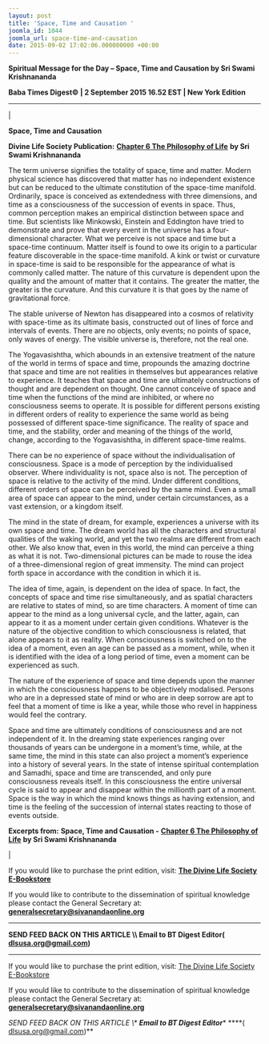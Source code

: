 ```yaml
---
layout: post
title: 'Space, Time and Causation '
joomla_id: 1044
joomla_url: space-time-and-causation
date: 2015-09-02 17:02:06.000000000 +00:00
---
```

  

















































**Spiritual Message for the Day – Space, Time and Causation by Sri Swami Krishnananda**

 **Baba Times Digest© | 2 September 2015 16.52 EST | New York Edition**

* * *

| 

**Space, Time and Causation**

**Divine Life Society Publication:** [**Chapter 6 The Philosophy of Life**](http://www.swami-krishnananda.org/phil/phil_06.html) **by Sri Swami Krishnananda**

The term universe signifies the totality of space, time and matter. Modern physical science has discovered that matter has no independent existence but can be reduced to the ultimate constitution of the space-time manifold. Ordinarily, space is conceived as extendedness with three dimensions, and time as a consciousness of the succession of events in space. Thus, common perception makes an empirical distinction between space and time. But scientists like Minkowski, Einstein and Eddington have tried to demonstrate and prove that every event in the universe has a four-dimensional character. What we perceive is not space and time but a space-time continuum. Matter itself is found to owe its origin to a particular feature discoverable in the space-time manifold. A kink or twist or curvature in space-time is said to be responsible for the appearance of what is commonly called matter. The nature of this curvature is dependent upon the quality and the amount of matter that it contains. The greater the matter, the greater is the curvature. And this curvature it is that goes by the name of gravitational force.

The stable universe of Newton has disappeared into a cosmos of relativity with space-time as its ultimate basis, constructed out of lines of force and intervals of events. There are no objects, only events; no points of space, only waves of energy. The visible universe is, therefore, not the real one.

The Yogavasishtha, which abounds in an extensive treatment of the nature of the world in terms of space and time, propounds the amazing doctrine that space and time are not realities in themselves but appearances relative to experience. It teaches that space and time are ultimately constructions of thought and are dependent on thought. One cannot conceive of space and time when the functions of the mind are inhibited, or where no consciousness seems to operate. It is possible for different persons existing in different orders of reality to experience the same world as being possessed of different space-time significance. The reality of space and time, and the stability, order and meaning of the things of the world, change, according to the Yogavasishtha, in different space-time realms.

There can be no experience of space without the individualisation of consciousness. Space is a mode of perception by the individualised observer. Where individuality is not, space also is not. The perception of space is relative to the activity of the mind. Under different conditions, different orders of space can be perceived by the same mind. Even a small area of space can appear to the mind, under certain circumstances, as a vast extension, or a kingdom itself.

The mind in the state of dream, for example, experiences a universe with its own space and time. The dream world has all the characters and structural qualities of the waking world, and yet the two realms are different from each other. We also know that, even in this world, the mind can perceive a thing as what it is not. Two-dimensional pictures can be made to rouse the idea of a three-dimensional region of great immensity. The mind can project forth space in accordance with the condition in which it is.

The idea of time, again, is dependent on the idea of space. In fact, the concepts of space and time rise simultaneously, and as spatial characters are relative to states of mind, so are time characters. A moment of time can appear to the mind as a long universal cycle, and the latter, again, can appear to it as a moment under certain given conditions. Whatever is the nature of the objective condition to which consciousness is related, that alone appears to it as reality. When consciousness is switched on to the idea of a moment, even an age can be passed as a moment, while, when it is identified with the idea of a long period of time, even a moment can be experienced as such.

The nature of the experience of space and time depends upon the manner in which the consciousness happens to be objectively modalised. Persons who are in a depressed state of mind or who are in deep sorrow are apt to feel that a moment of time is like a year, while those who revel in happiness would feel the contrary.

Space and time are ultimately conditions of consciousness and are not independent of it. In the dreaming state experiences ranging over thousands of years can be undergone in a moment’s time, while, at the same time, the mind in this state can also project a moment’s experience into a history of several years. In the state of intense spiritual contemplation and Samadhi, space and time are transcended, and only pure consciousness reveals itself. In this consciousness the entire universal cycle is said to appear and disappear within the millionth part of a moment. Space is the way in which the mind knows things as having extension, and time is the feeling of the succession of internal states reacting to those of events outside.



**Excerpts from:**  **Space, Time and Causation -** [**Chapter 6 The Philosophy of Life**](http://www.swami-krishnananda.org/phil/phil_06.html) **by Sri Swami Krishnananda**

 |



If you would like to purchase the print edition, visit: **[The Divine Life Society E-Bookstore](http://www.dlshq.org/download/download.htm)**

If you would like to contribute to the dissemination of spiritual knowledge please contact the General Secretary at: [](mailto:%20%3Cscript%20type=%27text/javascript%27%3E%20%3C%21--%20var%20prefix%20=%20%27ma%27%20+%20%27il%27%20+%20%27to%27;%20var%20path%20=%20%27hr%27%20+%20%27ef%27%20+%20%27=%27;%20var%20addy57016%20=%20%27generalsecretary%27%20+%20%27@%27;%20addy57016%20=%20addy57016%20+%20%27sivanandaonline%27%20+%20%27.%27%20+%20%27org%27;%20document.write%28%27%3Ca%20%27%20+%20path%20+%20%27%5C%27%27%20+%20prefix%20+%20%27:%27%20+%20addy57016%20+%20%27%5C%27%3E%27%29;%20document.write%28addy57016%29;%20document.write%28%27%3C%5C/a%3E%27%29;%20//--%3E%5Cn%20%3C/script%3E%3Cscript%20type=%27text/javascript%27%3E%20%3C%21--%20document.write%28%27%3Cspan%20style=%5C%27display:%20none;%5C%27%3E%27%29;%20//--%3E%20%3C/script%3EThis%20email%20address%20is%20being%20protected%20from%20spambots.%20You%20need%20JavaScript%20enabled%20to%20view%20it.%20%3Cscript%20type=%27text/javascript%27%3E%20%3C%21--%20document.write%28%27%3C/%27%29;%20document.write%28%27span%3E%27%29;%20//--%3E%20%3C/script%3E?subject=Contribution%20to%20Dissemination%20of%20Spiritual%20Knowledge) **generalsecretary@sivanandaonline.org**

****

**SEND FEED BACK ON THIS ARTICLE \\\ Email to BT Digest Editor[](mailto:%20%3Cscript%20type=%27text/javascript%27%3E%20%3C%21--%20var%20prefix%20=%20%27ma%27%20+%20%27il%27%20+%20%27to%27;%20var%20path%20=%20%27hr%27%20+%20%27ef%27%20+%20%27=%27;%20var%20addy72654%20=%20%27dlsusa.org%27%20+%20%27@%27;%20addy72654%20=%20addy72654%20+%20%27gmail%27%20+%20%27.%27%20+%20%27com%27;%20document.write%28%27%3Ca%20%27%20+%20path%20+%20%27%5C%27%27%20+%20prefix%20+%20%27:%27%20+%20addy72654%20+%20%27%5C%27%3E%27%29;%20document.write%28addy72654%29;%20document.write%28%27%3C%5C/a%3E%27%29;%20//--%3E%5Cn%20%3C/script%3E%3Cscript%20type=%27text/javascript%27%3E%20%3C%21--%20document.write%28%27%3Cspan%20style=%5C%27display:%20none;%5C%27%3E%27%29;%20//--%3E%20%3C/script%3EThis%20email%20address%20is%20being%20protected%20from%20spambots.%20You%20need%20JavaScript%20enabled%20to%20view%20it.%20%3Cscript%20type=%27text/javascript%27%3E%20%3C%21--%20document.write%28%27%3C/%27%29;%20document.write%28%27span%3E%27%29;%20//--%3E%20%3C/script%3E?subject=DLS%20Posts)( [dlsusa.org@gmail.com](mailto:dlsusa.org@gmail.com))**



* * *



  

If you would like to purchase the print edition, visit: [The Divine Life Society E-Bookstore](http://www.dlshq.org/download/download.htm)

If you would like to contribute to the dissemination of spiritual knowledge please contact the General Secretary at: **[generalsecretary@sivanandaonline.org](mailto:generalsecretary@sivanandaonline.org)**

**SEND FEED BACK ON THIS ARTICLE \\\**  **Email to BT Digest Editor**** [](mailto:%20%3Cscript%20type=%27text/javascript%27%3E%20%3C%21--%20var%20prefix%20=%20%27ma%27%20+%20%27il%27%20+%20%27to%27;%20var%20path%20=%20%27hr%27%20+%20%27ef%27%20+%20%27=%27;%20var%20addy72654%20=%20%27dlsusa.org%27%20+%20%27@%27;%20addy72654%20=%20addy72654%20+%20%27gmail%27%20+%20%27.%27%20+%20%27com%27;%20document.write%28%27%3Ca%20%27%20+%20path%20+%20%27%5C%27%27%20+%20prefix%20+%20%27:%27%20+%20addy72654%20+%20%27%5C%27%3E%27%29;%20document.write%28addy72654%29;%20document.write%28%27%3C%5C/a%3E%27%29;%20//--%3E%5Cn%20%3C/script%3E%3Cscript%20type=%27text/javascript%27%3E%20%3C%21--%20document.write%28%27%3Cspan%20style=%5C%27display:%20none;%5C%27%3E%27%29;%20//--%3E%20%3C/script%3EThis%20email%20address%20is%20being%20protected%20from%20spambots.%20You%20need%20JavaScript%20enabled%20to%20view%20it.%20%3Cscript%20type=%27text/javascript%27%3E%20%3C%21--%20document.write%28%27%3C/%27%29;%20document.write%28%27span%3E%27%29;%20//--%3E%20%3C/script%3E?subject=DLS%20Posts)****( [dlsusa.org@gmail.com](mailto:dlsusa.org@gmail.com))**  

